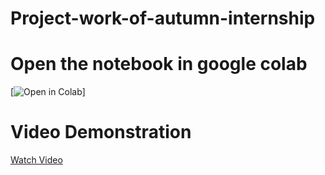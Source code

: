 # Project-work-of-autumn-internship
# Open the notebook in google colab
[![Open in Colab](https://colab.research.google.com/drive/1Q_gNKr264V8fml0rugCavcVUCp4Rm_H3?usp=sharing)]
# Video Demonstration
[Watch Video](https://drive.google.com/file/d/12Yv6ZzhLVW3xSqcZjbDEoa7EiWbjmwqh/view?usp=drive_link)

